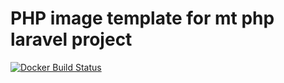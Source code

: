 # PHP image template for mt php laravel project

[![Docker Build Status](https://img.shields.io/docker/build/kusumoto/mt-php-docker-template.svg)](https://hub.docker.com/r/kusumoto/mt-php-docker-template/)
